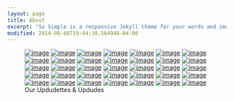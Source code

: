 ```yaml
---
layout: page
title: About
excerpt: "So Simple is a responsive Jekyll theme for your words and images."
modified: 2014-08-08T19:44:38.564948-04:00
---
```

<figure class="fith">
	<a href="http://twitter.com/UpdayDevs" title="Alex"><img src="https://github.com/AncaTodirica.png" alt="image"></a>
	<a href="http://twitter.com/UpdayDevs" title="Anca"><img src="https://github.com/AnnaKarpiuk.png" alt="image"></a>
	<a href="http://twitter.com/UpdayDevs" title="Benni"><img src="https://github.com/benjaminbrandt.png" alt="image"></a>
  <a href="http://twitter.com/UpdayDevs" title="Benni"><img src="https://github.com/chris146.png" alt="image"></a>
	<a href="http://twitter.com/UpdayDevs" title="Dennis"><img src="https://github.com/deloeb.png" alt="image"></a>
	<a href="http://twitter.com/UpdayDevs" title="Roman"><img src="https://github.com/fatroom.png" alt="image"></a>
	<a href="http://twitter.com/UpdayDevs" title="Federico"><img src="https://github.com/fedestylah.png" alt="image"></a>
	<a href="http://twitter.com/UpdayDevs" title="Florina"><img src="https://github.com/florina-muntenescu.png" alt="image"></a>
	<a href="http://twitter.com/UpdayDevs" title="Henning"><img src="https://github.com/gaffa.png" alt="image"></a>
	<a href="http://twitter.com/UpdayDevs" title="Harry"><img src="https://github.com/HarryDeal.png" alt="image"></a>
	<a href="http://twitter.com/UpdayDevs" title="Pawel"><img src="https://github.com/jaggernod.png" alt="image"></a>
	<a href="http://twitter.com/UpdayDevs" title="Johannes"><img src="https://github.com/johannesbraun.png" alt="image"></a>
	<a href="http://twitter.com/UpdayDevs" title="Tomek"><img src="https://github.com/tomaszpolanski.png" alt="image"></a>
	<a href="http://twitter.com/UpdayDevs" title="Alex"><img src="https://github.com/joker54.png" alt="image"></a>
	<a href="http://twitter.com/UpdayDevs" title="Josiane"><img src="https://github.com/jomilanez.png" alt="image"></a>
	<a href="http://twitter.com/UpdayDevs" title="Jona"><img src="https://github.com/jonadinges.png" alt="image"></a>
	<a href="http://twitter.com/UpdayDevs" title="Kavya"><img src="https://github.com/kavyaShreeHS.png" alt="image"></a>
	<a href="http://twitter.com/UpdayDevs" title="Andi"><img src="https://github.com/krnki.png" alt="image"></a>
	<a href="http://twitter.com/UpdayDevs" title="Tomasz"><img src="https://github.com/ktomek.png" alt="image"></a>
	<a href="http://twitter.com/UpdayDevs" title="Lennard"><img src="https://github.com/lenn4rd.png" alt="image"></a>
	<a href="http://twitter.com/UpdayDevs" title="Lucia"><img src="https://github.com/luciapayo.png" alt="image"></a>
	<a href="http://twitter.com/UpdayDevs" title="Maciej"><img src="https://github.com/maciejwalkowiak.png" alt="image"></a>
	<a href="http://twitter.com/UpdayDevs" title="Maria"><img src="https://github.com/mfernandezpajares.png" alt="image"></a>
	<a href="http://twitter.com/UpdayDevs" title="Timo"><img src="https://github.com/ulich.png" alt="image"></a>
	<a href="http://twitter.com/UpdayDevs" title="Tino"><img src="https://github.com/noacktino.png" alt="image"></a>
	<a href="http://twitter.com/UpdayDevs" title="Pablo"><img src="https://github.com/pabloqc.png" alt="image"></a>
	<a href="http://twitter.com/UpdayDevs" title="Peter"><img src="https://github.com/peter-tackage.png" alt="image"></a>
	<a href="http://twitter.com/UpdayDevs" title="Peter"><img src="https://github.com/pkrauss-asideas.png" alt="image"></a>
	<a href="http://twitter.com/UpdayDevs" title="Robert"><img src="https://github.com/rbordo.png" alt="image"></a>
	<a href="http://twitter.com/UpdayDevs" title="Artur"><img src="https://github.com/sevos.png" alt="image"></a>
	<a href="http://twitter.com/UpdayDevs" title="Simone"><img src="https://github.com/SimoneDzapoGarcia.png" alt="image"></a>
	<a href="http://twitter.com/UpdayDevs" title="Nicola"><img src="https://github.com/sirnicolaz.png" alt="image"></a>
	<a href="http://twitter.com/UpdayDevs" title="Mike"><img src="https://github.com/suxor42.png" alt="image"></a>
	<a href="http://twitter.com/UpdayDevs" title="Richard"><img src="https://github.com/sweatyrichard.png" alt="image"></a>
	<a href="http://twitter.com/UpdayDevs" title="Will"><img src="https://github.com/will-nolan.png" alt="image"></a>
  <figcaption>Our Updudettes & Updudes</figcaption>
</figure>
